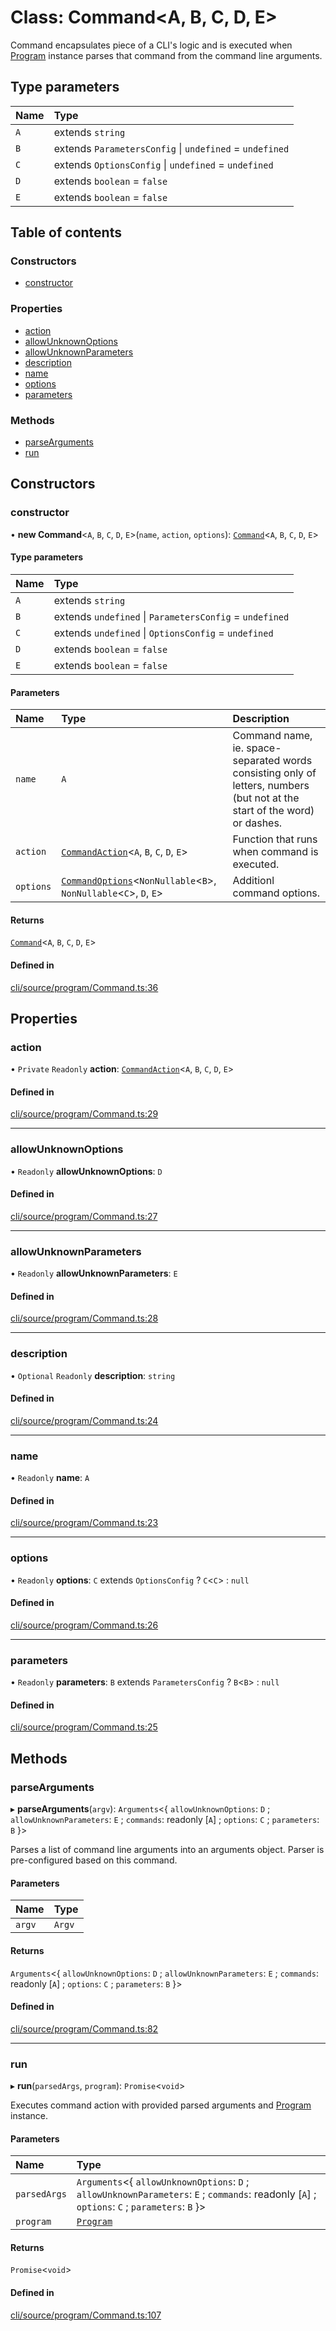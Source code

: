 # Class: Command\<A, B, C, D, E\>

Command encapsulates piece of a CLI's logic and is executed when [Program](Program.md) instance
parses that command from the command line arguments.

## Type parameters

| Name | Type                                                    |
| :--- | :------------------------------------------------------ |
| `A`  | extends `string`                                        |
| `B`  | extends `ParametersConfig` \| `undefined` = `undefined` |
| `C`  | extends `OptionsConfig` \| `undefined` = `undefined`    |
| `D`  | extends `boolean` = `false`                             |
| `E`  | extends `boolean` = `false`                             |

## Table of contents

### Constructors

- [constructor](Command.md#constructor)

### Properties

- [action](Command.md#action)
- [allowUnknownOptions](Command.md#allowunknownoptions)
- [allowUnknownParameters](Command.md#allowunknownparameters)
- [description](Command.md#description)
- [name](Command.md#name)
- [options](Command.md#options)
- [parameters](Command.md#parameters)

### Methods

- [parseArguments](Command.md#parsearguments)
- [run](Command.md#run)

## Constructors

### constructor

• **new Command**\<`A`, `B`, `C`, `D`, `E`\>(`name`, `action`, `options`):
[`Command`](Command.md)\<`A`, `B`, `C`, `D`, `E`\>

#### Type parameters

| Name | Type                                                    |
| :--- | :------------------------------------------------------ |
| `A`  | extends `string`                                        |
| `B`  | extends `undefined` \| `ParametersConfig` = `undefined` |
| `C`  | extends `undefined` \| `OptionsConfig` = `undefined`    |
| `D`  | extends `boolean` = `false`                             |
| `E`  | extends `boolean` = `false`                             |

#### Parameters

| Name      | Type                                                                                                    | Description                                                                                                               |
| :-------- | :------------------------------------------------------------------------------------------------------ | :------------------------------------------------------------------------------------------------------------------------ |
| `name`    | `A`                                                                                                     | Command name, ie. space-separated words consisting only of letters, numbers (but not at the start of the word) or dashes. |
| `action`  | [`CommandAction`](../README.md#commandaction)\<`A`, `B`, `C`, `D`, `E`\>                                | Function that runs when command is executed.                                                                              |
| `options` | [`CommandOptions`](../README.md#commandoptions)\<`NonNullable`\<`B`\>, `NonNullable`\<`C`\>, `D`, `E`\> | Additionl command options.                                                                                                |

#### Returns

[`Command`](Command.md)\<`A`, `B`, `C`, `D`, `E`\>

#### Defined in

[cli/source/program/Command.ts:36](https://github.com/jakubmazanec/js-tools/blob/51d3aaaeed38631e34d7f0f0eda9b6da73912394/packages/cli/source/program/Command.ts#L36)

## Properties

### action

• `Private` `Readonly` **action**: [`CommandAction`](../README.md#commandaction)\<`A`, `B`, `C`,
`D`, `E`\>

#### Defined in

[cli/source/program/Command.ts:29](https://github.com/jakubmazanec/js-tools/blob/51d3aaaeed38631e34d7f0f0eda9b6da73912394/packages/cli/source/program/Command.ts#L29)

---

### allowUnknownOptions

• `Readonly` **allowUnknownOptions**: `D`

#### Defined in

[cli/source/program/Command.ts:27](https://github.com/jakubmazanec/js-tools/blob/51d3aaaeed38631e34d7f0f0eda9b6da73912394/packages/cli/source/program/Command.ts#L27)

---

### allowUnknownParameters

• `Readonly` **allowUnknownParameters**: `E`

#### Defined in

[cli/source/program/Command.ts:28](https://github.com/jakubmazanec/js-tools/blob/51d3aaaeed38631e34d7f0f0eda9b6da73912394/packages/cli/source/program/Command.ts#L28)

---

### description

• `Optional` `Readonly` **description**: `string`

#### Defined in

[cli/source/program/Command.ts:24](https://github.com/jakubmazanec/js-tools/blob/51d3aaaeed38631e34d7f0f0eda9b6da73912394/packages/cli/source/program/Command.ts#L24)

---

### name

• `Readonly` **name**: `A`

#### Defined in

[cli/source/program/Command.ts:23](https://github.com/jakubmazanec/js-tools/blob/51d3aaaeed38631e34d7f0f0eda9b6da73912394/packages/cli/source/program/Command.ts#L23)

---

### options

• `Readonly` **options**: `C` extends `OptionsConfig` ? `C`\<`C`\> : `null`

#### Defined in

[cli/source/program/Command.ts:26](https://github.com/jakubmazanec/js-tools/blob/51d3aaaeed38631e34d7f0f0eda9b6da73912394/packages/cli/source/program/Command.ts#L26)

---

### parameters

• `Readonly` **parameters**: `B` extends `ParametersConfig` ? `B`\<`B`\> : `null`

#### Defined in

[cli/source/program/Command.ts:25](https://github.com/jakubmazanec/js-tools/blob/51d3aaaeed38631e34d7f0f0eda9b6da73912394/packages/cli/source/program/Command.ts#L25)

## Methods

### parseArguments

▸ **parseArguments**(`argv`): `Arguments`\<\{ `allowUnknownOptions`: `D` ; `allowUnknownParameters`:
`E` ; `commands`: readonly [`A`] ; `options`: `C` ; `parameters`: `B` }\>

Parses a list of command line arguments into an arguments object. Parser is pre-configured based on
this command.

#### Parameters

| Name   | Type   |
| :----- | :----- |
| `argv` | `Argv` |

#### Returns

`Arguments`\<\{ `allowUnknownOptions`: `D` ; `allowUnknownParameters`: `E` ; `commands`: readonly
[`A`] ; `options`: `C` ; `parameters`: `B` }\>

#### Defined in

[cli/source/program/Command.ts:82](https://github.com/jakubmazanec/js-tools/blob/51d3aaaeed38631e34d7f0f0eda9b6da73912394/packages/cli/source/program/Command.ts#L82)

---

### run

▸ **run**(`parsedArgs`, `program`): `Promise`\<`void`\>

Executes command action with provided parsed arguments and [Program](Program.md) instance.

#### Parameters

| Name         | Type                                                                                                                                             |
| :----------- | :----------------------------------------------------------------------------------------------------------------------------------------------- |
| `parsedArgs` | `Arguments`\<\{ `allowUnknownOptions`: `D` ; `allowUnknownParameters`: `E` ; `commands`: readonly [`A`] ; `options`: `C` ; `parameters`: `B` }\> |
| `program`    | [`Program`](Program.md)                                                                                                                          |

#### Returns

`Promise`\<`void`\>

#### Defined in

[cli/source/program/Command.ts:107](https://github.com/jakubmazanec/js-tools/blob/51d3aaaeed38631e34d7f0f0eda9b6da73912394/packages/cli/source/program/Command.ts#L107)

